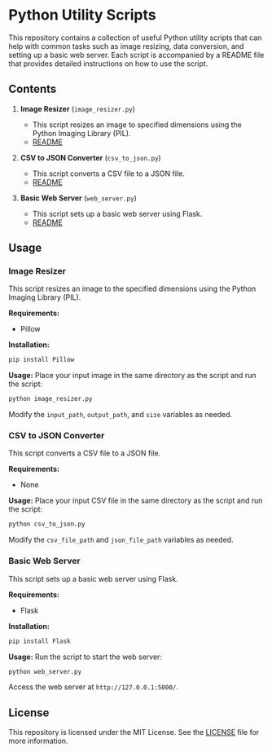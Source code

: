 
# Python Utility Scripts

This repository contains a collection of useful Python utility scripts that can help with common tasks such as image resizing, data conversion, and setting up a basic web server. Each script is accompanied by a README file that provides detailed instructions on how to use the script.

## Contents

1. **Image Resizer** (`image_resizer.py`)
   - This script resizes an image to specified dimensions using the Python Imaging Library (PIL).
   - [README](./README_image_resizer.md)

2. **CSV to JSON Converter** (`csv_to_json.py`)
   - This script converts a CSV file to a JSON file.
   - [README](./README_csv_to_json.md)

3. **Basic Web Server** (`web_server.py`)
   - This script sets up a basic web server using Flask.
   - [README](./README_web_server.md)

## Usage

### Image Resizer

This script resizes an image to the specified dimensions using the Python Imaging Library (PIL).

**Requirements:**
- Pillow

**Installation:**
```sh
pip install Pillow
```

**Usage:**
Place your input image in the same directory as the script and run the script:
```sh
python image_resizer.py
```
Modify the `input_path`, `output_path`, and `size` variables as needed.

### CSV to JSON Converter

This script converts a CSV file to a JSON file.

**Requirements:**
- None

**Usage:**
Place your input CSV file in the same directory as the script and run the script:
```sh
python csv_to_json.py
```
Modify the `csv_file_path` and `json_file_path` variables as needed.

### Basic Web Server

This script sets up a basic web server using Flask.

**Requirements:**
- Flask

**Installation:**
```sh
pip install Flask
```

**Usage:**
Run the script to start the web server:
```sh
python web_server.py
```
Access the web server at `http://127.0.0.1:5000/`.

## License

This repository is licensed under the MIT License. See the [LICENSE](./LICENSE) file for more information.
